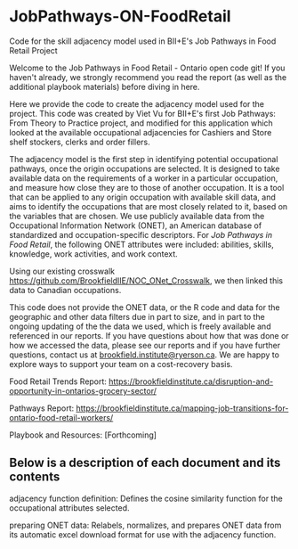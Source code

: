 # JobPathways-ON-FoodRetail
Code for the skill adjacency model used in BII+E's Job Pathways in Food Retail Project

Welcome to the Job Pathways in Food Retail - Ontario open code git! If you haven't already, we strongly recommend you read the report (as well as the additional playbook materials) before diving in here.

Here we provide the code to create the adjacency model used for the project. This code was created by Viet Vu for BII+E's first Job Pathways: From Theory to Practice project, and modified for this application which looked at the available occupational adjacencies for Cashiers and Store shelf stockers, clerks and order fillers.

The adjacency model is the first step in identifying potential occupational pathways, once the origin occupations are selected. It is designed to take available data on the requirements of a worker in a particular occupation, and measure how close they are to those of another occupation. It is a tool that can be applied to any origin occupation with available skill data, and aims to identify the occupations that are most closely related to it, based on the variables that are chosen.
We use publicly available data from the Occupational Information Network (ONET), an American database of standardized and occupation-specific descriptors. For *Job Pathways in Food Retail*, the following ONET attributes were included: abilities, skills, knowledge, work activities, and work context. 

Using our existing crosswalk https://github.com/BrookfieldIIE/NOC_ONet_Crosswalk, we then linked this data to Canadian occupations. 

This code does not provide the ONET data, or the R code and data for the geographic and other data filters due in part to size, and in part to the ongoing updating of the the data we used, which is freely available and referenced in our reports. If you have questions about how that was done or how we accessed the data, please see our reports and if you have further questions, contact us at brookfield.institute@ryerson.ca. We are happy to explore ways to support your team on a cost-recovery basis.

Food Retail Trends Report: https://brookfieldinstitute.ca/disruption-and-opportunity-in-ontarios-grocery-sector/

Pathways Report: https://brookfieldinstitute.ca/mapping-job-transitions-for-ontario-food-retail-workers/

Playbook and Resources: [Forthcoming]

Below is a description of each document and its contents
-
adjacency function definition: Defines the cosine similarity function for the occupational attributes selected. 

preparing ONET data: Relabels, normalizes, and prepares ONET data from its automatic excel download format for use with the adjacency function. 
